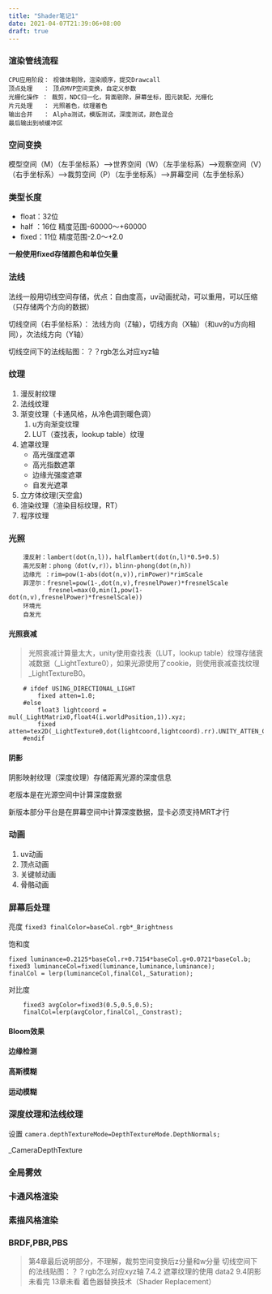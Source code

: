 ```yaml
---
title: "Shader笔记1"
date: 2021-04-07T21:39:06+08:00
draft: true
---
```



### 渲染管线流程

    CPU应用阶段： 视锥体剔除，渲染顺序，提交Drawcall
    顶点处理   ： 顶点MVP空间变换，自定义参数
    光栅化操作 ： 裁剪，NDC归一化，背面剔除，屏幕坐标，图元装配，光栅化
    片元处理   ： 光照着色，纹理着色
    输出合并   ： Alpha测试，模版测试，深度测试，颜色混合
    最后输出到帧缓冲区
### 空间变换
模型空间（M）（左手坐标系）-->世界空间（W）（左手坐标系）-->观察空间（V）（右手坐标系）-->裁剪空间（P）（左手坐标系）-->屏幕空间（左手坐标系）


### 类型长度
- float：32位
- half ：16位 精度范围-60000～+60000
- fixed：11位 精度范围-2.0～+2.0

**一般使用fixed存储颜色和单位矢量**


### 法线 
法线一般用切线空间存储，优点：自由度高，uv动画扰动，可以重用，可以压缩（只存储两个方向的数据）

切线空间（右手坐标系）： 法线方向（Z轴），切线方向（X轴）（和uv的u方向相同），次法线方向（Y轴）

切线空间下的法线贴图：？？rgb怎么对应xyz轴

### 纹理
1. 漫反射纹理
2. 法线纹理
3. 渐变纹理（卡通风格，从冷色调到暖色调）
   1. u方向渐变纹理
   2. LUT（查找表，lookup table）纹理
4. 遮罩纹理
   - 高光强度遮罩
   - 高光指数遮罩
   - 边缘光强度遮罩
   - 自发光遮罩
5. 立方体纹理(天空盒)
6. 渲染纹理（渲染目标纹理，RT）
7. 程序纹理


### 光照
```
    漫反射：lambert(dot(n,l))，halflambert(dot(n,l)*0.5+0.5)
    高光反射：phong（dot(v,r)），blinn-phong(dot(n,h))
    边缘光 ：rim=pow(1-abs(dot(n,v)),rimPower)*rimScale
    菲涅尔：fresnel=pow(1-,dot(n,v),fresnelPower)*fresnelScale
           fresnel=max(0,min(1,pow(1-dot(n,v),fresnelPower)*fresnelScale))
    环境光
    自发光
```
#### 光照衰减
> 光照衰减计算量太大，unity使用查找表（LUT，lookup table）纹理存储衰减数据（_LightTexture0），如果光源使用了cookie，则使用衰减查找纹理_LightTextureB0。

```
    # ifdef USING_DIRECTIONAL_LIGHT
        fixed atten=1.0;
    #else
        float3 lightcoord = mul(_LightMatrix0,float4(i.worldPosition,1)).xyz;
        fixed atten=tex2D(_LightTexture0,dot(lightcoord,lightcoord).rr).UNITY_ATTEN_CHANNEL;
    #endif

```
#### 阴影
阴影映射纹理（深度纹理）存储距离光源的深度信息

老版本是在光源空间中计算深度数据

新版本部分平台是在屏幕空间中计算深度数据，显卡必须支持MRT才行



### 动画
1. uv动画
2. 顶点动画
3. 关键帧动画
4. 骨骼动画

### 屏幕后处理

亮度 
`fixed3 finalColor=baseCol.rgb*_Brightness`

饱和度 
```
fixed luminance=0.2125*baseCol.r+0.7154*baseCol.g+0.0721*baseCol.b;
fixed3 luminanceCol=fixed(luminance,luminance,luminance);
finalCol = lerp(luminanceCol,finalCol,_Saturation); 
```

对比度

```
    fixed3 avgColor=fixed3(0.5,0.5,0.5);
    finalCol=lerp(avgColor,finalCol,_Constrast);
```

#### Bloom效果

#### 边缘检测

#### 高斯模糊

#### 运动模糊

### 深度纹理和法线纹理

设置 `camera.depthTextureMode=DepthTextureMode.DepthNormals;`

_CameraDepthTexture

### 全局雾效

### 卡通风格渲染

### 素描风格渲染


### BRDF,PBR,PBS

> 第4章最后说明部分，不理解，裁剪空间变换后z分量和w分量
> 切线空间下的法线贴图：？？rgb怎么对应xyz轴
> 7.4.2 遮罩纹理的使用 data2
> 9.4阴影未看完
> 13章未看
> 着色器替换技术（Shader Replacement）
> 